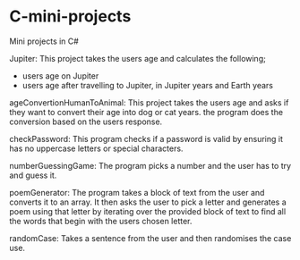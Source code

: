 # C-mini-projects
Mini projects in C#

Jupiter:
This project takes the users age and calculates the following;
- users age on Jupiter
- users age after travelling to Jupiter, in Jupiter years and Earth years

ageConvertionHumanToAnimal:
This project takes the users age and asks if they want to convert their age into dog or cat years. the program does the conversion based on the users response.

checkPassword:
This program checks if a password is valid by ensuring it has no uppercase letters or special characters.

numberGuessingGame:
The program picks a number and the user has to try and guess it.

poemGenerator:
The program takes a block of text from the user and converts it to an array. It then asks the user to pick a letter and generates a poem using that letter by iterating over the provided block of text to find all the words that begin with the users chosen letter.

randomCase: Takes a sentence from the user and then randomises the case use.
